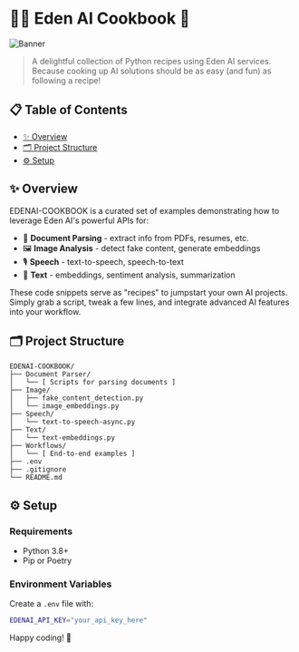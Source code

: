 # 🧑‍🍳 Eden AI Cookbook 🍲

![Banner](https://www.google.com/url?sa=i&url=https%3A%2F%2Faws.amazon.com%2Fmarketplace%2Fpp%2Fprodview-iryqbzej3sxia&psig=AOvVaw1V7cWb2h6bT1xW2jDqfs49&ust=1743005295562000&source=images&cd=vfe&opi=89978449&ved=0CBQQjRxqFwoTCNir7O3OpYwDFQAAAAAdAAAAABAb)

> A delightful collection of Python recipes using Eden AI services. Because cooking up AI solutions should be as easy (and fun) as following a recipe!

## 📋 Table of Contents
- [✨ Overview](#-overview)
- [🗂️ Project Structure](#%EF%B8%8F-project-structure)
- [⚙️ Setup](#%EF%B8%8F-setup)

## ✨ Overview

EDENAI-COOKBOOK is a curated set of examples demonstrating how to leverage Eden AI's powerful APIs for:

- 📄 **Document Parsing** - extract info from PDFs, resumes, etc.
- 🖼️ **Image Analysis** - detect fake content, generate embeddings
- 🎙️ **Speech** - text-to-speech, speech-to-text
- 📝 **Text** - embeddings, sentiment analysis, summarization

These code snippets serve as "recipes" to jumpstart your own AI projects. Simply grab a script, tweak a few lines, and integrate advanced AI features into your workflow.

## 🗂️ Project Structure

```
EDENAI-COOKBOOK/
├── Document Parser/
│   └── [ Scripts for parsing documents ]
├── Image/
│   ├── fake_content_detection.py
│   └── image_embeddings.py
├── Speech/
│   └── text-to-speech-async.py
├── Text/
│   └── text-embeddings.py
├── Workflows/
│   └── [ End-to-end examples ]
├── .env
├── .gitignore
└── README.md
```

## ⚙️ Setup

### Requirements
- Python 3.8+
- Pip or Poetry

### Environment Variables
Create a `.env` file with:
```bash
EDENAI_API_KEY="your_api_key_here"
```

Happy coding! 🎉
